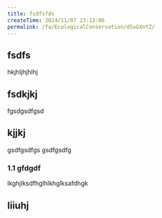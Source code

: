 ```yaml
---
title: fsdfsfds
createTime: 2024/11/07 23:13:06
permalink: /fa/EcologicalConservation/dSxGXnYZ/
---
```



## fsdfs
hkjhljhjhlhj
## fsdkjkj

fgsdgsdfgsd

## kjjkj

gsdfgsdfgs
gsdfgsdfg

### 1.1 gfdgdf


lkghjlksdfhglhlkhglksafdhgk

## liiuhj

